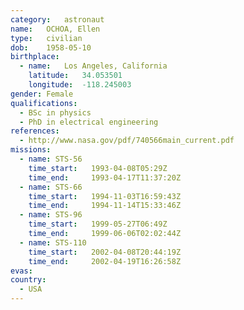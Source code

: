 ```yaml
---
category:	astronaut
name:	OCHOA, Ellen
type:	civilian
dob:	1958-05-10
birthplace:
  - name:	Los Angeles, California
    latitude:	34.053501
    longitude:	-118.245003
gender:	Female
qualifications:
  - BSc in physics
  - PhD in electrical engineering
references:
  - http://www.nasa.gov/pdf/740566main_current.pdf
missions:
  - name: STS-56
    time_start:   1993-04-08T05:29Z
    time_end:     1993-04-17T11:37:20Z
  - name: STS-66
    time_start:   1994-11-03T16:59:43Z
    time_end:     1994-11-14T15:33:46Z
  - name: STS-96
    time_start:   1999-05-27T06:49Z
    time_end:     1999-06-06T02:02:44Z
  - name: STS-110
    time_start:   2002-04-08T20:44:19Z
    time_end:     2002-04-19T16:26:58Z
evas:
country:
  - USA
---
```

